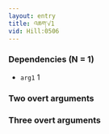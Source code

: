 ```yaml
---
layout: entry
title: འཆག་√1
vid: Hill:0506
---
```

### Dependencies (N = 1)
* `arg1` 1


### Two overt arguments


### Three overt arguments
